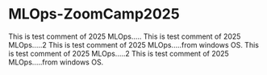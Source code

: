 # MLOps-ZoomCamp2025

This is test comment of 2025 MLOps.....
This is test comment of 2025 MLOps.....2
This is test comment of 2025 MLOps.....from windows OS.
This is test comment of 2025 MLOps.....2
This is test comment of 2025 MLOps.....from windows OS.